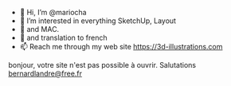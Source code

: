 - 👋 Hi, I’m @mariocha
- 👀 I’m interested in everything SketchUp, Layout
- 🌱 and MAC.
- 💞️ and translation to french
- 📫 Reach me through my web site https://3d-illustrations.com

<!---
mariocha/mariocha is a ✨ special ✨ repository because its `README.md` (this file) appears on your GitHub profile.
You can click the Preview link to take a look at your changes.
--->
bonjour,
votre site n'est pas possible à ouvrir.
Salutations
bernardlandre@free.fr
